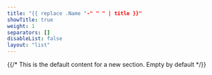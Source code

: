 ```yaml
---
title: "{{ replace .Name "-" " " | title }}"
showTitle: true
weight: 1
separators: []
disableList: false
layout: "list"
---
```


{{/* This is the default content for a new section. Empty by default */}}
